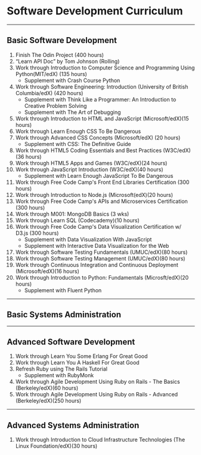 Software Development Curriculum
================================
-----------------------
Basic Software Development
-----------------------

1.	Finish The Odin Project (400 hours)
2.  “Learn API Doc” by Tom Johnson (Rolling)
3.	Work through Introduction to Computer Science and Programming Using Python(MIT/edX) (135 hours)
    * Supplement with Crash Course Python
4.	Work through Software Engineering: Introduction (University of British Columbia/edX) (420 hours)
    * Supplement with Think Like a Programmer: An Introduction to Creative Problem Solving
    * Supplement with The Art of Debugging
5.	Work through Introduction to HTML and JavaScript (Microsoft/edX)(15 hours)
6.  Work through Learn Enough CSS To Be Dangerous
7.	Work through Advanced CSS Concepts (Microsoft/edX) (20 hours)
    * Supplement with CSS: The Definitive Guide
8.	Work through HTML5 Coding Essentials and Best Practices (W3C/edX)(36 hours)
9.	Work through HTML5 Apps and Games (W3C/edX)(24 hours)
10.	Work through JavaScript Introduction (W3C/edX)(40 hours)
    * Supplement with Learn Enough JavaScript To Be Dangerous
11. Work through Free Code Camp's Front End Libraries Certification (300 hours)
12. Work through Introduction to Node.js (Microsoft(edX)(20 hours)
13. Work through Free Code Camp's APIs and Microservices Certification (300 hours)
14. Work through M001: MongoDB Basics (3 wks)
15. Work through Learn SQL (Codecademy)(10 hours)
16.	Work through Free Code Camp's Data Visualization Certification w/ D3.js (300 hours)
    * Supplement with Data Visualization With JavaScript
    * Supplement with Interactive Data Visualization for the Web
17. Work through Software Testing Fundamentals (UMUC/edX)(80 hours)
18.	Work through Software Testing Management (UMUC/edX)(80 hours)
19.	Work through Continuous Integration and Continuous Deployment (Microsoft/edX)(16 hours)
20.	Work through Introduction to Python: Fundamentals (Microsft/edX)(20 hours)
    * Supplement with Fluent Python
-----------------------
Basic Systems Administration
-----------------------


-----------------------
Advanced Software Development
-----------------------

1. Work through Learn You Some Erlang For Great Good
2. Work through Learn You A Haskell For Great Good
3. Refresh Ruby using The Rails Tutorial
    * Supplement with RubyMonk
4. Work through Agile Development Using Ruby on Rails - The Basics (Berkeley/edX)(60 hours)
5. Work through Agile Development Using Ruby on Rails - Advanced (Berkeley/edX)(250 hours)
------------------------
Advanced Systems Administration
------------------------

1. Work through Introduction to Cloud Infrastructure Technologies (The Linux Foundation/edX)(30 hours)